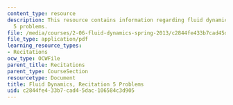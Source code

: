 ```yaml
---
content_type: resource
description: This resource contains information regarding fluid dynamics, recitation
  5 problems.
file: /media/courses/2-06-fluid-dynamics-spring-2013/c2844fe433b7cad45dac106584c3d905_MIT2_06S14_rec5prob.pdf
file_type: application/pdf
learning_resource_types:
- Recitations
ocw_type: OCWFile
parent_title: Recitations
parent_type: CourseSection
resourcetype: Document
title: Fluid Dynamics, Recitation 5 Problems
uid: c2844fe4-33b7-cad4-5dac-106584c3d905
---
```

